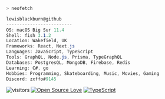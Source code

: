 ```zsh
> neofetch
```



```csharp
lewisblackburn@github
-------------------------
OS: macOS Big Sur 11.4
Shell: fish 3.1.2
Location: Wakefield, UK
Frameworks: React, Next.js
Languages: JavaScript, TypeScript
Tools: GraphQL, Node.js, Prisma, TypeGraphQL
Databases: PostgresQL, MongoDB, Firebase, Redis
Learning: C#, go
Hobbies: Programming, Skateboarding, Music, Movies, Gaming
Discord: zxffo#9145
```

![visitors](https://visitor-badge.laobi.icu/badge?page_id=lewisblackburn)
[![Open Source Love](https://badges.frapsoft.com/os/v1/open-source.svg?v=102)](https://github.com/ellerbrock/open-source-badge/)
[![TypeScript](https://badges.frapsoft.com/typescript/code/typescript.png?v=101)](https://github.com/ellerbrock/typescript-badges/)

